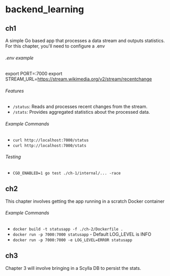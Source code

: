 # backend_learning

## ch1
A simple Go based app that processes a data stream and outputs statistics.
For this chapter, you'll need to configure a .env

###### .env example
export PORT=:7000
export STREAM_URL=https://stream.wikimedia.org/v2/stream/recentchange

###### Features
- `/status`: Reads and processes recent changes from the stream.
- `/stats`: Provides aggregated statistics about the processed data.

###### Example Commands
- `curl http://localhost:7000/status`
- `curl http://localhost:7000/stats`

###### Testing
- `CGO_ENABLED=1 go test ./ch-1/internal/... -race`

## ch2
This chapter involves getting the app running in a scratch Docker container

###### Example Commands
  - `docker build -t statusapp -f ./ch-2/Dockerfile .`
  - `docker run -p 7000:7000 statusapp` - Default LOG_LEVEL is INFO
  - `docker run -p 7000:7000 -e LOG_LEVEL=ERROR statusapp`

## ch3
Chapter 3 will involve bringing in a Scylla DB to persist the stats.